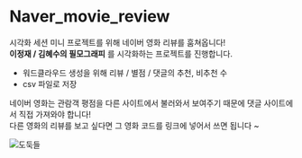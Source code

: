 # Naver_movie_review

시각화 세션 미니 프로젝트를 위해 네이버 영화 리뷰를 훔쳐옵니다!<br>
  __이정재 / 김혜수의 필모그래피__ 를 시각화하는 프로젝트를 진행합니다. <br>

- 워드클라우드 생성을 위해 리뷰 / 별점 / 댓글의 추천, 비추천 수
- csv 파일로 저장

네이버 영화는 관람객 평점을 다른 사이트에서 불러와서 보여주기 때문에 댓글 사이트에서 직접 가져와야 합니다!<br>
다른 영화의 리뷰를 보고 싶다면 그 영화 코드를 링크에 넣어서 쓰면 됩니다 ~
<br>

![도둑들](https://user-images.githubusercontent.com/65180076/109458794-df9e9480-7aa0-11eb-918a-3136452b862d.png)
